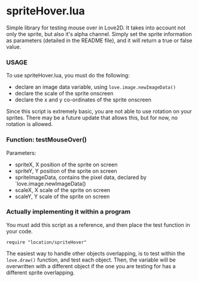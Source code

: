 # spriteHover.lua
Simple library for testing mouse over in Love2D. It takes into account not only the sprite, but also it's alpha channel. Simply set the sprite information as parameters (detailed in the README file), and it will return a true or false value. 

### USAGE

To use spriteHover.lua, you must do the following:

*	declare an image data variable, using `love.image.newImageData()`
*	declare the scale of the sprite onscreen
*	declare the x and y co-ordinates of the sprite onscreen


Since this script is extremely basic, you are not able to use rotation on your sprites. There may be a future update that allows this, but for now, no rotation is allowed.

### Function: testMouseOver()
Parameters:

*	spriteX, X position of the sprite on screen
*	spriteY, Y position of the sprite on screen
*	spriteImageData, contains the pixel data, declared by `love.image.newImageData()
*	scaleX, X scale of the sprite on screen
*	scaleY, Y scale of the sprite on screen

### Actually implementing it within a program

You must add this script as a reference, and then place the test function in your code.

```require "location/spriteHover"```

The easiest way to handle other objects overlapping, is to test within the `love.draw()` function, and test each object. Then, the variable will be overwritten with a different object if the one you are testing for has a different sprite overlapping.
